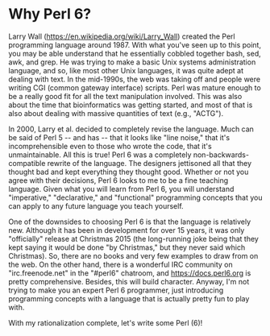 # Why Perl 6?

Larry Wall (https://en.wikipedia.org/wiki/Larry_Wall) created the Perl programming language around 1987.  With what you've seen up to this point, you may be able understand that he essentially cobbled together bash, sed, awk, and grep.  He was trying to make a basic Unix systems administration language, and so, like most other Unix languages, it was quite adept at dealing with text.  In the mid-1990s, the web was taking off and people were writing CGI (common gateway interface) scripts.  Perl was mature enough to be a really good fit for all the text manipulation involved.  This was also about the time that bioinformatics was getting started, and most of that is also about dealing with massive quantities of text (e.g., "ACTG").

In 2000, Larry et al. decided to completely revise the language.  Much can be said of Perl 5 -- and has -- that it looks like "line noise," that it's incomprehensible even to those who wrote the code, that it's unmaintainable.  All this is true!  Perl 6 was a completely non-backwards-compatible rewrite of the language.  The designers jettisoned all that they thought bad and kept everything they thought good.  Whether or not you agree with their decisions, Perl 6 looks to me to be a fine teaching language.  Given what you will learn from Perl 6, you will understand "imperative," "declarative," and "functional" programming concepts that you can apply to any future language you teach yourself.

One of the downsides to choosing Perl 6 is that the language is relatively new.  Although it has been in development for over 15 years, it was only "officially" release at Christmas 2015 (the long-running joke being that they kept saying it would be done "by Christmas," but they never said which Christmas).  So, there are no books and very few examples to draw from on the web.  On the other hand, there is a wonderful IRC community on "irc.freenode.net" in the "#perl6" chatroom, and https://docs.perl6.org is pretty comprehensive.  Besides, this will build character.  Anyway, I'm not trying to make you an expert Perl 6 programmer, just introducing programming concepts with a language that is actually pretty fun to play with.

With my rationalization complete, let's write some Perl (6)!
